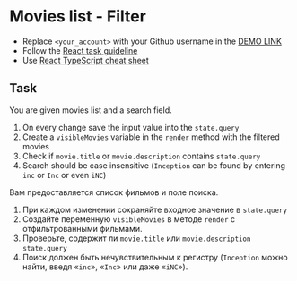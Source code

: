 # Movies list - Filter
- Replace `<your_account>` with your Github username in the
 [DEMO LINK](https://Rom911.github.io/react_movies-list-filter/)
- Follow the [React task guideline](https://github.com/mate-academy/react_task-guideline#react-tasks-guideline)
- Use [React TypeScript cheat sheet](https://mate-academy.github.io/fe-program/js/extra/react-typescript)

## Task
You are given movies list and a search field.
1. On every change save the input value into the `state.query`
2. Create a `visibleMovies` variable in the `render` method with the filtered movies
3. Check if `movie.title` or `movie.description` contains `state.query`
4. Search should be case insensitive (`Inception` can be found by entering `inc` or `Inc` or even `iNC`)

Вам предоставляется список фильмов и поле поиска.
1. При каждом изменении сохраняйте входное значение в `state.query`
2. Создайте переменную `visibleMovies` в методе `render` с отфильтрованными фильмами.
3. Проверьте, содержит ли `movie.title` или `movie.description` `state.query`
4. Поиск должен быть нечувствительным к регистру (`Inception` можно найти, введя «`inc`», «`Inc`» или даже «`iNC`»).
